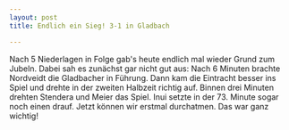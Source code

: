 ```yaml
---
layout: post
title: Endlich ein Sieg! 3-1 in Gladbach

---
```


Nach 5 Niederlagen in Folge gab's heute endlich mal wieder Grund zum Jubeln. Dabei sah es zunächst gar nicht gut aus: Nach 6 Minuten brachte Nordveidt die Gladbacher in Führung. Dann kam die Eintracht besser ins Spiel und drehte in der zweiten Halbzeit richtig auf. Binnen drei Minuten drehten Stendera und Meier das Spiel. Inui setzte in der 73. Minute sogar noch einen drauf. Jetzt können wir erstmal durchatmen. Das war ganz wichtig!


